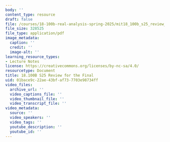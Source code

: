 ```yaml
---
body: ''
content_type: resource
draft: false
file: /courses/18-100b-real-analysis-spring-2025/mit18_100b_s25_review_final.pdf
file_size: 328525
file_type: application/pdf
image_metadata:
  caption: ''
  credit: ''
  image-alt: ''
learning_resource_types:
- Lecture Notes
license: https://creativecommons.org/licenses/by-nc-sa/4.0/
resourcetype: Document
title: 18.100B S25 Review for the Final
uid: 01bace9c-22ae-43bf-af73-7703e98734ff
video_files:
  archive_url: ''
  video_captions_file: ''
  video_thumbnail_file: ''
  video_transcript_file: ''
video_metadata:
  source: ''
  video_speakers: ''
  video_tags: ''
  youtube_description: ''
  youtube_id: ''
---
```


